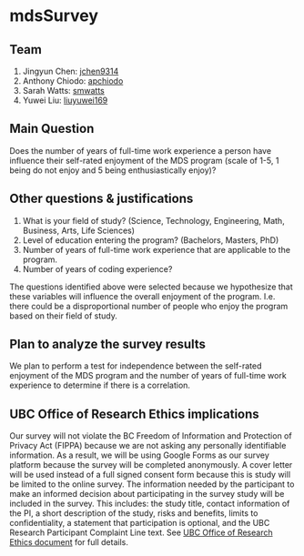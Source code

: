 # mdsSurvey

## Team
1. Jingyun Chen: [jchen9314](https://github.com/jchen9314)
2. Anthony Chiodo: [apchiodo](https://github.com/apchiodo)
3. Sarah Watts: [smwatts](https://github.com/smwatts)
4. Yuwei Liu: [liuyuwei169](https://github.com/liuyuwei169)

## Main Question

Does the number of years of full-time work experience a person have influence their self-rated enjoyment of the MDS program (scale of 1-5, 1 being do not enjoy and 5 being enthusiastically enjoy)?

## Other questions & justifications

1. What is your field of study? (Science, Technology, Engineering, Math, Business, Arts, Life Sciences)
2. Level of education entering the program? (Bachelors, Masters, PhD)
3. Number of years of full-time work experience that are applicable to the program.
4. Number of years of coding experience?

The questions identified above were selected because we hypothesize that these variables will influence the overall enjoyment of the program. I.e. there could be a disproportional number of people who enjoy the program based on their field of study.

## Plan to analyze the survey results

We plan to perform a test for independence between the self-rated enjoyment of the MDS program and the number of years of full-time work experience to determine if there is a correlation.

## UBC Office of Research Ethics implications

Our survey will not violate the BC Freedom of Information and Protection of Privacy Act (FIPPA) because we are not asking any personally identifiable information. As a result, we will be using Google Forms as our survey platform because the survey will be completed anonymously. A cover letter will be used instead of a full signed consent form because this is study will be limited to the online survey. The information needed by the participant to make an informed decision about participating in the survey study will be included in the survey. This includes: the study title, contact information of the PI, a short description of the study, risks and benefits, limits to confidentiality, a statement that participation is optional, and the UBC Research Participant Complaint Line text. See [UBC Office of Research Ethics document](https://ethics.research.ubc.ca/sites/ore.ubc.ca/files/documents/Online_Survey-GN.pdf) for full details.